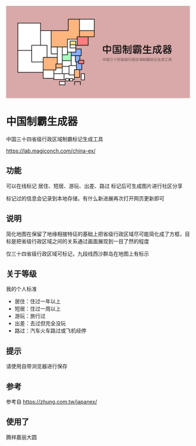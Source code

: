 ![中国制霸生成器](cover.png)
# 中国制霸生成器
中国三十四省级行政区域制霸标记生成工具

https://lab.magiconch.com/china-ex/

## 功能
可以在线标记 居住、短居、游玩、出差、路过 标记后可生成图片进行社区分享


标记过的信息会记录到本地存储，有什么新进展再次打开网页更新即可

## 说明
简化地图在保留了地缘相接特征的基础上把省级行政区域尽可能简化成了方框，目标是把省级行政区域之间的关系通过画面展现到一目了然的程度

仅三十四省级行政区域可标记，九段线西沙群岛在地图上有标示

## 关于等级

我的个人标准

 - 居住：住过一年以上
 - 短居：住过一周以上
 - 游玩：旅行过
 - 出差：去过但完全没玩
 - 路过：汽车火车路过或飞机经停

## 提示
请使用自带浏览器进行保存

## 参考 
参考自 https://zhung.com.tw/japanex/

## 使用了
腾祥嘉丽大圆